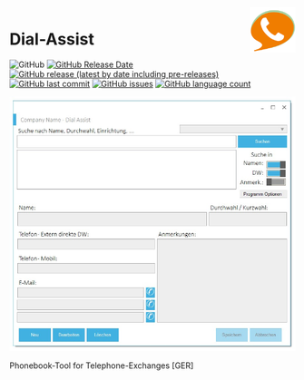 <img align="right" width="80" height="80" src="https://github.com/TobiHatti/DialAssist/blob/master/DialAssist/LHDialAssistLogo.png">

# Dial-Assist

![GitHub](https://img.shields.io/github/license/TobiHatti/DialAssist)
[![GitHub Release Date](https://img.shields.io/github/release-date/TobiHatti/DialAssist)](https://github.com/TobiHatti/DialAssist/releases)
[![GitHub release (latest by date including pre-releases)](https://img.shields.io/github/v/release/TobiHatti/DialAssist?include_prereleases)](https://github.com/TobiHatti/XAMPP-ProjectSelector/releases)
[![GitHub last commit](https://img.shields.io/github/last-commit/TobiHatti/DialAssist)](https://github.com/TobiHatti/DialAssist/commits/master)
[![GitHub issues](https://img.shields.io/github/issues-raw/TobiHatti/DialAssist)](https://github.com/TobiHatti/DialAssist/issues)
[![GitHub language count](https://img.shields.io/github/languages/count/TobiHatti/DialAssist)](https://github.com/TobiHatti/DialAssist)

![image](https://github.com/TobiHatti/DialAssist/blob/master/ProductImages/MainScreen.jpg)

Phonebook-Tool for Telephone-Exchanges [GER]
